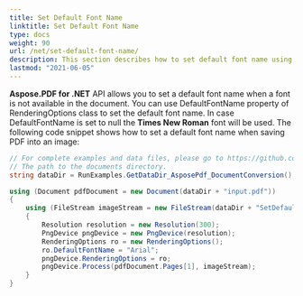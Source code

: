 ```yaml
---
title: Set Default Font Name
linktitle: Set Default Font Name
type: docs
weight: 90
url: /net/set-default-font-name/
description: This section describes how to set default font name using Aspose.PDF for .NET library.
lastmod: "2021-06-05"
---
```


**Aspose.PDF for .NET** API allows you to set a default font name when a font is not available in the document. You can use DefaultFontName property of RenderingOptions class to set the default font name. In case DefaultFontName is set to null the **Times New Roman** font will be used. The following code snippet shows how to set a default font name when saving PDF into an image:

```csharp
// For complete examples and data files, please go to https://github.com/aspose-pdf/Aspose.PDF-for-.NET
// The path to the documents directory.
string dataDir = RunExamples.GetDataDir_AsposePdf_DocumentConversion();

using (Document pdfDocument = new Document(dataDir + "input.pdf"))
{
    using (FileStream imageStream = new FileStream(dataDir + "SetDefaultFontName.png", FileMode.Create))
    {
        Resolution resolution = new Resolution(300);
        PngDevice pngDevice = new PngDevice(resolution);
        RenderingOptions ro = new RenderingOptions();
        ro.DefaultFontName = "Arial";
        pngDevice.RenderingOptions = ro;
        pngDevice.Process(pdfDocument.Pages[1], imageStream);
    }
}
```
